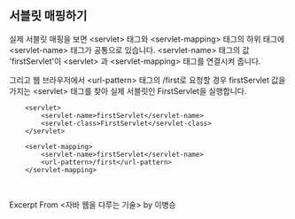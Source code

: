## 서블릿 매핑하기
실제 서블릿 매핑을 보면 \<servlet\> 태그와 \<servlet-mapping\> 태그의 하위 태그에 \<servlet-name\> 태그가 공통으로 있습니다. \<servlet-name\> 태그의 값 'firstServlet'이 \<servlet\> 과 \<servlet-mapping\> 태그를 연결시켜 줍니다.

그리고 웹 브라우저에서 \<url-pattern\> 태그의 /first로 요청할 경우 firstServlet 값을 가지는 \<servlet\> 태그를 찾아 실제 서블릿인 FirstServlet을 실행합니다.

```
    <servlet>
        <servlet-name>firstServlet</servlet-name>
        <servlet-class>FirstServlet</servlet-class>
    </servlet>

    <servlet-mapping>
        <servlet-name>firstServlet</servlet-name>
        <url-pattern>/first</url-pattern>
    </servlet-mapping>
```

<br />

Excerpt From <자바 웹을 다루는 기술> by 이병승